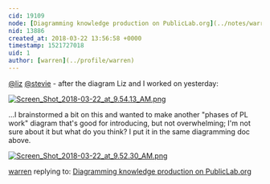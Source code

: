 ```yaml
---
cid: 19109
node: [Diagramming knowledge production on PublicLab.org](../notes/warren/01-27-2017/diagramming-knowledge-production-on-publiclab-org)
nid: 13886
created_at: 2018-03-22 13:56:58 +0000
timestamp: 1521727018
uid: 1
author: [warren](../profile/warren)
---
```


[@liz](/profile/liz) [@stevie](/profile/stevie) - after the diagram Liz and I worked on yesterday:


[![Screen_Shot_2018-03-22_at_9.54.13_AM.png](https://publiclab.org/system/images/photos/000/024/125/large/Screen_Shot_2018-03-22_at_9.54.13_AM.png)](https://publiclab.org/system/images/photos/000/024/125/original/Screen_Shot_2018-03-22_at_9.54.13_AM.png)

...I brainstormed a bit on this and wanted to make another "phases of PL work" diagram that's good for introducing, but not overwhelming; I'm not sure about it but what do you think? I put it in the same diagramming doc above. 

[![Screen_Shot_2018-03-22_at_9.52.30_AM.png](https://publiclab.org/system/images/photos/000/024/124/large/Screen_Shot_2018-03-22_at_9.52.30_AM.png)](https://publiclab.org/system/images/photos/000/024/124/original/Screen_Shot_2018-03-22_at_9.52.30_AM.png)



[warren](../profile/warren) replying to: [Diagramming knowledge production on PublicLab.org](../notes/warren/01-27-2017/diagramming-knowledge-production-on-publiclab-org)

